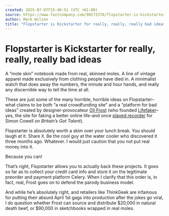 ```yaml
---
created: 2025-07-07T15:40:51 (UTC +01:00)
source: https://www.fastcompany.com/90173378/flopstarter-is-kickstarter-for-really-really-really-bad-ideas
author: Mark Wilson
title: "Flopstarter is Kickstarter for really, really, really bad ideas"
---
```


# Flopstarter is Kickstarter for really, really, really bad ideas

A “mole skin” notebook made from real, skinned moles. A line of vintage apparel made exclusively from clothing people have died in. A minimalist watch that does away the numbers, the minute and hour hands, and really any discernible way to tell the time at all.

These are just some of the many horrible, horrible ideas on Flopstarter–what claims to be both “a real crowdfunding site” and a “platform for bad ideas” created by designer-provocateur [Oli Frost](https://olifro.st/) (who founded [Lifefaker](https://lifefaker.com/)–yes, the site for faking a better online life–and once [played recorder](https://twitter.com/recordaboi) for Simon Cowell on _Britain’s Got Talent_).

Flopstarter is absolutely worth a skim over your lunch break. You should laugh at it. Share it. Be the cool guy at the water cooler who discovered it three months ago. Whatever. I would just caution that you not put real money into it.

Because you can!

That’s right, Flopstarter allows you to actually back these projects. It goes so far as to collect your credit card info and store it on the legitimate preorder and payment platform Celery. When I clarify that this order is, in fact, real, Frost goes on to defend the parody business model.

And while he’s absolutely right, and retailers like ThinkGeek are infamous for putting their absurd April 1st gags into production after the jokes go viral, I do question whether Frost can source and distribute $20,000 in natural death beef, or $90,000 in sketchbooks wrapped in real moles.

